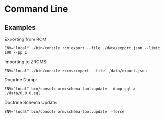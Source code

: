 Command Line
============

## Examples ##

Exporting from RCM:

```
ENV="local" ./bin/console rcm:export --file ./data/export.json --limit 100 --pp 1
```

Importing to ZRCMS:

```
ENV="local" ./bin/console zrcms:import --file ./data/export.json 
```

Doctrine Dump:

```
ENV="local" bin/console orm:schema-tool:update --dump-sql > ./data/0.0.0.sql
```

Doctrine Schema Update:

```
ENV="local" bin/console orm:schema-tool:update --force
```
